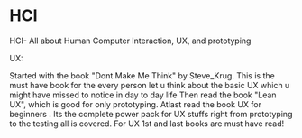 # HCI
HCI- All about Human Computer Interaction, UX, and prototyping 

UX:

Started with the book "Dont Make Me Think" by Steve_Krug. This is the must have book for the every person let u think about the basic UX which u might have missed to notice in day to day life 
Then read the book "Lean UX", which is good for only prototyping. Atlast read the book UX for beginners . Its the complete power pack for UX stuffs right from prototyping to the testing all is covered. For UX 1st and last books are must have read!
